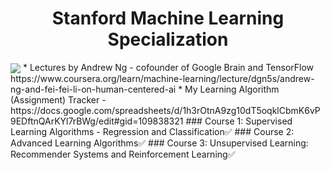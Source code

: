 <h1 align="center">
  Stanford Machine Learning Specialization
</h1>
<img src="https://i.postimg.cc/3Jrk9k3k/Image-6-20-23-at-7-27-AM.jpg" align="center"> </img>
* Lectures by Andrew Ng - cofounder of Google Brain and TensorFlow https://www.coursera.org/learn/machine-learning/lecture/dgn5s/andrew-ng-and-fei-fei-li-on-human-centered-ai
* My Learning Algorithm (Assignment) Tracker - https://docs.google.com/spreadsheets/d/1h3rOtnA9zg10dT5oqklCbmK6vP9EDftnQArKYl7rBWg/edit#gid=109838321
### Course 1: Supervised Learning Algorithms - Regression and Classification✅
### Course 2: Advanced Learning Algorithms✅
### Course 3: Unsupervised Learning: Recommender Systems and Reinforcement Learning✅
